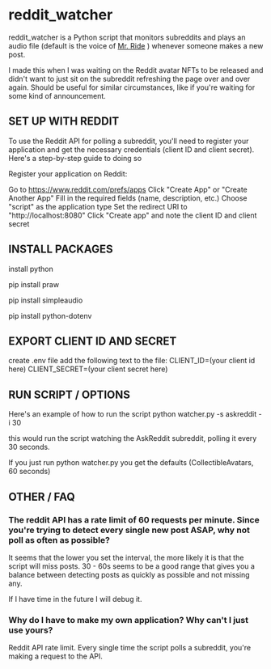 # reddit_watcher 

reddit_watcher is a Python script that monitors subreddits and plays an audio file (default is the voice of [Mr. Ride](https://www.youtube.com/shorts/fTCKVLNDs20)
) whenever someone makes a new post.

I made this when I was waiting on the Reddit avatar NFTs to be released and didn't want to just sit on the subreddit refreshing the page over and over again. Should be useful for similar circumstances, like if you're waiting for some kind of announcement.

## SET UP WITH REDDIT

To use the Reddit API for polling a subreddit, you'll need to register your application and get the necessary credentials (client ID and client secret). Here's a step-by-step guide to doing so

Register your application on Reddit:

Go to https://www.reddit.com/prefs/apps
Click "Create App" or "Create Another App"
Fill in the required fields (name, description, etc.)
Choose "script" as the application type
Set the redirect URI to "http://localhost:8080"
Click "Create app" and note the client ID and client secret

## INSTALL PACKAGES 

install python

pip install praw

pip install simpleaudio

pip install python-dotenv

## EXPORT CLIENT ID AND SECRET

create .env file
add the following text to the file:
CLIENT_ID=(your client id here)
CLIENT_SECRET=(your client secret here)

## RUN SCRIPT / OPTIONS

Here's an example of how to run the script
python watcher.py -s askreddit -i 30

this would run the script watching the AskReddit subreddit, polling it every 30 seconds. 

If you just run python watcher.py you get the defaults (CollectibleAvatars, 60 seconds)

## OTHER / FAQ

### The reddit API has a rate limit of 60 requests per minute. Since you're trying to detect every single new post ASAP, why not poll as often as possible?

It seems that the lower you set the interval, the more likely it is that the script will miss posts. 30 - 60s seems to be a good range that gives you a balance between detecting posts as quickly as possible and not missing any.

If I have time in the future I will debug it.

### Why do I have to make my own application? Why can't I just use yours?

Reddit API rate limit. Every single time the script polls a subreddit, you're making a request to the API.